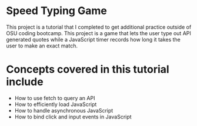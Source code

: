 # Speed Typing Game

This project is a tutorial that I completed to get additional practice outside of OSU coding bootcamp. This project is a game that lets the user type out API generated quotes while a JavaScript timer records how long it takes the user to make an exact match.

# Concepts covered in this tutorial include

- How to use fetch to query an API
- How to efficiently load JavaScript
- How to handle asynchronous JavaScript
-  How to bind click and input events in JavaScript
